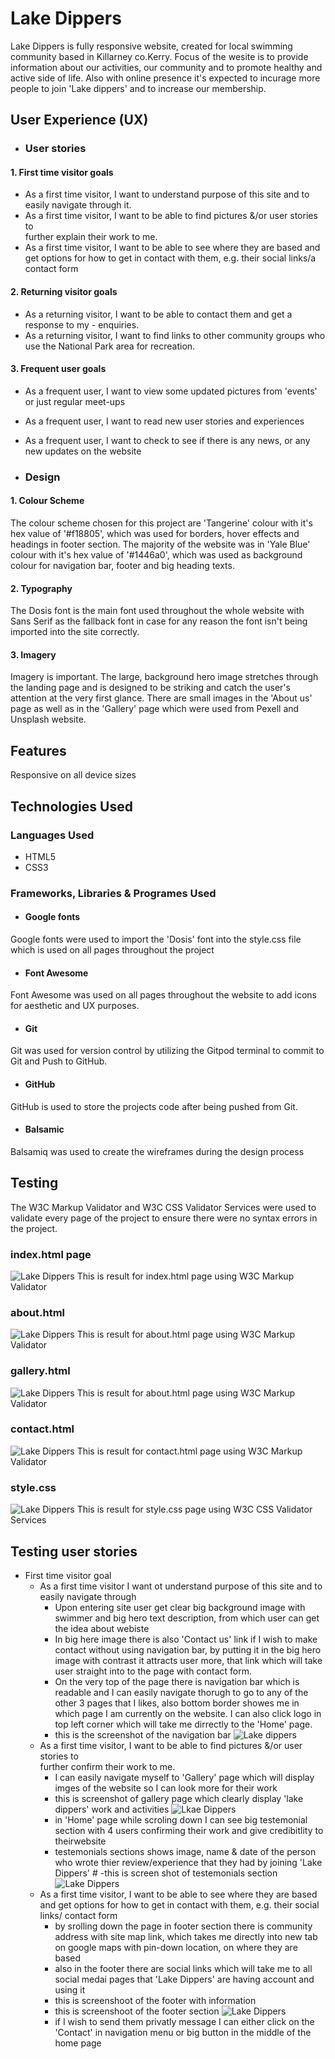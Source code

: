 # Lake Dippers
Lake Dippers is fully responsive website, created for local swimming community based in Killarney co.Kerry. Focus of the wesite is to provide information about our activities, our community and to promote healthy and active side of life. Also with online presence it's expected to incurage more people to join 'Lake dippers' and to increase our membership.

## User Experience (UX)
- ### User stories
#### 1. First time visitor goals
- As a first time visitor, I want to understand purpose of this site and to easily navigate through it.
- As a first time visitor, I want to be able to find pictures &/or user stories to      
   further explain their work to me.
 - As a first time visitor, I want to be able to see where they are based and get options 
   for how to get in contact with them, e.g. their social links/a contact form
####  2.  Returning visitor goals
 - As a returning visitor, I want to be able to contact them and get a response to my - enquiries.
 - As a returning visitor, I want to find links to other community groups who use the National Park area for recreation.
#### 3. Frequent user goals
 - As a frequent user, I want to view some updated pictures from 'events' or just regular meet-ups
 - As a frequent user, I want to read new user stories and experiences 
- As a frequent user, I want to check to see if there is any news, or any new updates on the website

 - ### Design
#### 1. Colour Scheme
The colour scheme chosen for this project are 'Tangerine' colour with it's hex value of '#f18805', which was used for borders, hover effects and headings in footer section. The majority of the website was in 'Yale Blue' colour with it's hex value of '#1446a0', which was used as background colour for navigation bar, footer and big heading texts. 

#### 2. Typography 
The Dosis font is the main font used throughout the whole website with Sans Serif as the fallback font in case for any reason the font isn't being imported into the site correctly.

  #### 3. Imagery
Imagery is important. The large, background hero image stretches through the landing page and is designed to be striking and catch the user's attention at the very first glance. There are small images in the 'About us' page as well as in the 'Gallery' page which were used from Pexell and Unsplash website.

## Features 
Responsive on all device sizes

## Technologies Used 
 ### Languages Used 
- HTML5 
- CSS3
 ### Frameworks, Libraries & Programes Used
- #### Google fonts
Google fonts were used to import the 'Dosis' font into the style.css file which is used on all pages throughout the project
 - #### Font Awesome
Font Awesome was used on all pages throughout the website to add icons for aesthetic and UX purposes.
 - #### Git
Git was used for version control by utilizing the Gitpod terminal to commit to Git and Push to GitHub.
  - #### GitHub
GitHub is used to store the projects code after being pushed from Git.
 - #### Balsamic
Balsamiq was used to create the wireframes during the design process

## Testing
 The W3C Markup Validator and W3C CSS Validator Services were used to validate every page of the project to ensure there were no syntax errors in the project.
 ### index.html page
 ![Lake Dippers](./README-images/index-test.webp) 
 This is result for index.html page using W3C Markup Validator 
 ### about.html
 ![Lake Dippers](./README-images/aboutus-test.webp)
 This is result for about.html page using W3C Markup Validator
 ### gallery.html
 ![Lake Dippers](./README-images/gallery-test.webp)
 This is result for about.html page using W3C Markup Validator
 ### contact.html
 ![Lake Dippers](./README-images/form-test.webp)
 This is result for contact.html page using W3C Markup Validator
### style.css
![Lake Dippers](./README-images/css-test.webp)
This is result for style.css page using W3C CSS Validator Services
## Testing user stories
- First time visitor goal
  -  As a first time visitor I want ot understand purpose of this site and to easily navigate through
     - Upon entering site user get clear big background image with swimmer and big hero text description, from which user can get the idea about webiste  
     - In big here image there is also 'Contact us' link if I wish to make contact without using navigation bar, by putting it in the big hero image with contrast it attracts user more, that link which will take user straight into to the page with contact form. 
     - On the very top of the page there is navigation bar which is readable and I can easily navigate thorugh to go to any of the other 3 pages that I likes, also bottom border showes me in which page I am currently on the website. I can also click logo in top left corner which will take me dirrectly to the 'Home' page.
     - this is the screenshot of the navigation bar
     ![Lake dippers](./README-images/navigation.webp) 
  - As a first time visitor, I want to be able to find pictures &/or user stories to      
   further confirm their work to me.
    - I can easily navigate myself to 'Gallery' page which will display imges of the website so I can look more for their work
    - this is screenshot of gallery page which clearly display 'lake dippers' work and activities
    ![Lkae Dippers](./README-images/gallery-page.webp)
    - in 'Home' page while scroling down I can see  big testemonial section with 4 users confirming their work and give credibitlity to theirwebsite
    - testemonials sections shows image, name & date of the person who wrote thier review/experience that they had by joining 'Lake Dippers' #
    -this is screen shot of testemonials section
    ![Lake Dippers](./README-images/testemonials-section.webp)
  - As a first time visitor, I want to be able to see where they are based and get options for how to get in contact with them, e.g. their social links/ contact form
    - by srolling down the page in footer section there is community address with site map link, which takes me directly into new tab on google maps with pin-down location, on where they are based
    - also in the footer there are social links which will take me to all social medai pages that 'Lake Dippers' are having account and using it
    - this is screenshoot of the footer with information
    - this is screenshoot of the footer section
    ![Lake Dippers](./README-images/footer.webp)
    - if I wish to send them privatly message I can either click on the 'Contact' in navigation menu or big button in the middle of the home page